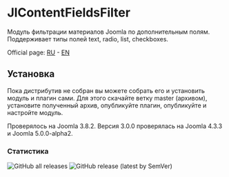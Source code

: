 # JlContentFieldsFilter
Модуль фильтрации материалов Joomla по дополнительным полям. Поддерживает типы полей text, radio, list, checkboxes.

Official page: [RU](https://joomline.ru/rasshirenija/moduli/jlcontentfieldsfilter.html) - [EN](http://joomline.org/extensions/modules-for-joomla/jlcontentfieldsfilter.html)


## Установка
Пока дистрибутив не собран вы можете собрать его и установить модуль и плагин сами. Для этого скачайте ветку master (архивом), установите полученный архив, опубликуйте плагин, опубликуйте и настройте модуль.

Проверялось на Joomla 3.8.2.
Версия 3.0.0 проверялась на Joomla 4.3.3 и Joomla 5.0.0-alpha2.

### Статистика

![GitHub all releases](https://img.shields.io/github/downloads/joomline/JlContentFieldsFilter/total?style=for-the-badge&color=blue)  ![GitHub release (latest by SemVer)](https://img.shields.io/github/downloads/Joomline/JlContentFieldsFilter/latest/total?style=for-the-badge&color=blue)
